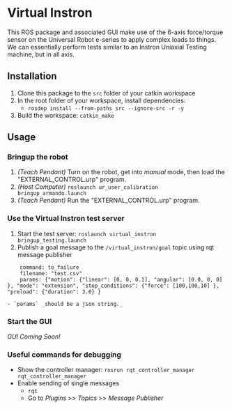 # Virtual Instron
This ROS package and associated GUI make use of the 6-axis force/torque sensor on the Universal Robot e-series to apply complex loads to things. We can essentially perform tests similar to an Instron Uniaxial Testing machine, but in all axis.


## Installation
1. Clone this package to the `src` folder of your catkin workspace
2. In the root folder of your workspace, install dependencies:
    - `rosdep install --from-paths src --ignore-src -r -y`
3. Build the workspace: `catkin_make`


## Usage

### Bringup the robot
1. _(Teach Pendant)_ Turn on the robot, get into _manual_ mode, then load the "EXTERNAL_CONTROL.urp" program.
2. _(Host Computer)_ `roslaunch ur_user_calibration bringup_armando.launch`
3. _(Teach Pendant)_ Run the "EXTERNAL_CONTROL.urp" program.

### Use the Virtual Instron test server
1. Start the test server: `roslaunch virtual_instron bringup_testing.launch`
2. Publish a goal message to the `/virtual_instron/goal` topic using rqt message publisher
```
    command: to_failure
    filename: "test.csv"
    params: {"motion": {"linear": [0, 0, 0.1], "angular": [0.0, 0, 0] }, "mode": "extension", "stop_conditions": {"force": [100,100,10] }, "preload": {"duration": 3.0} }

```
    - `params` _should be a json string._

### Start the GUI
_GUI Coming Soon!_


### Useful commands for debugging
- Show the controller manager: `rosrun rqt_controller_manager rqt_controller_manager`
- Enable sending of single messages
    - `rqt`
    - Go to _Plugins_ >> _Topics_ >> _Message Publisher_